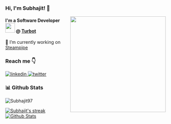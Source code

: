 ### Hi, I'm Subhajit! 👋

<img align='right' src="https://media.giphy.com/media/f3iwJFOVOwuy7K6FFw/giphy.gif" width="300">

#### I'm a Software Developer<img src="https://media.giphy.com/media/WUlplcMpOCEmTGBtBW/giphy.gif" width="30"> @ [Turbot](https://turbot.com/)

🔭 I’m currently working on [Steampipe](https://steampipe.io/)<br />

### Reach me 👇
<p dir="auto">
    <a href="https://www.linkedin.com/in/subhajit-mondal-08b13a178/" rel="nofollow">
        <img src="https://camo.githubusercontent.com/10fcc3fc61bbf146537c4f6f5a59a340bd9d030a583f74cce7123bb1faba08b0/68747470733a2f2f696d672e736869656c64732e696f2f62616467652f6c696e6b6564696e2d3041363643323f7374796c653d666f722d7468652d6261646765266c6f676f3d6c696e6b6564696e266c6f676f436f6c6f723d7768697465" alt="linkedin" data-canonical-src="https://img.shields.io/badge/linkedin-0A66C2?style=for-the-badge&amp;logo=linkedin&amp;logoColor=white" style="max-width: 100%;">
    </a>
    <a href="https://twitter.com/mesubha97" rel="nofollow">
        <img src="https://camo.githubusercontent.com/b2cd48af2c91f407a2ead4a09f7eeb5d7271c861a9c7b17aa805da83e994f5bd/68747470733a2f2f696d672e736869656c64732e696f2f62616467652f747769747465722d3144413146323f7374796c653d666f722d7468652d6261646765266c6f676f3d74776974746572266c6f676f436f6c6f723d7768697465" alt="twitter" data-canonical-src="https://img.shields.io/badge/twitter-1DA1F2?style=for-the-badge&amp;logo=twitter&amp;logoColor=white" style="max-width: 100%;">
    </a>
</p>

### 📊 Github Stats

<p align="left"> <img src="https://komarev.com/ghpvc/?username=Subhajit97&label=Profile%20views&color=0e75b6&style=flat" alt="Subhajit97" /> </p>

<p dir="auto">
    <a href="https://github.com/Subhajit97">
        <img title="Subhajit's streak" src="https://github-readme-streak-stats.herokuapp.com/?user=Subhajit97&theme=tokyonight&hide_border=true&stroke=0000&background=060A0CD0"/>
    </a>
    <a href="https://github.com/Subhajit97"><img alt="Github Stats" src="https://github-readme-stats.vercel.app/api?username=Subhajit97&show_icons=true&count_private=true&theme=tokyonight&hide_border=true&bg_color=0D1117" />
    </a>
</p>
<br/>
